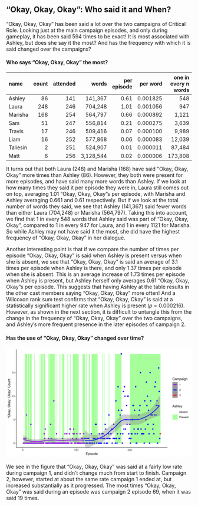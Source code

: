 
## “Okay, Okay, Okay”: Who said it and When?

“Okay, Okay, Okay” has been said a lot over the two campaigns of
Critical Role. Looking just at the main campaign episodes, and only
during gameplay, it has been said 594 times to be exact! It is most
associated with Ashley, but does she say it the most? And has the
frequency with which it is said changed over the campaigns?

#### Who says “Okay, Okay, Okay” the most?

| name     | count | attended |     words | per episode | per word | one in every n words |
|:---------|------:|---------:|----------:|------------:|---------:|---------------------:|
| Ashley   |    86 |      141 |   141,367 |        0.61 | 0.001825 |                  548 |
| Laura    |   248 |      246 |   704,248 |        1.01 | 0.001056 |                  947 |
| Marisha  |   168 |      254 |   564,797 |        0.66 | 0.000892 |                1,121 |
| Sam      |    51 |      247 |   556,814 |        0.21 | 0.000275 |                3,639 |
| Travis   |    17 |      246 |   509,416 |        0.07 | 0.000100 |                9,989 |
| Liam     |    16 |      252 |   577,868 |        0.06 | 0.000083 |               12,039 |
| Taliesin |     2 |      251 |   524,907 |        0.01 | 0.000011 |               87,484 |
| Matt     |     6 |      256 | 3,128,544 |        0.02 | 0.000006 |              173,808 |

It turns out that both Laura (248) and Marisha (168) have said “Okay,
Okay, Okay” more times than Ashley (86). However, they both were present
for more episodes, and have said many more words than Ashley. If we look
at how many times they said it per episode they were in, Laura still
comes out on top, averaging 1.01 “Okay, Okay, Okay”s per episode, with
Marisha and Ashley averaging 0.661 and 0.61 respectively. But if we look
at the total number of words they said, we see that Ashley (141,367)
said fewer words than either Laura (704,248) or Marisha (564,797).
Taking this into account, we find that 1 in every 548 words that Ashley
said was part of “Okay, Okay, Okay”, compared to 1 in every 947 for
Laura, and 1 in every 1121 for Marisha. So while Ashley may not have
said it the most, she did have the highest frequency of “Okay, Okay,
Okay” in her dialogue.

Another interesting point is that if we compare the number of times per
episode “Okay, Okay, Okay” is said when Ashley is present versus when
she is absent, we see that “Okay, Okay, Okay” is said an average of 3.1
times per episode when Ashley is there, and only 1.37 times per episode
when she is absent. This is an average increase of 1.73 times per
episode when Ashley is present, but Ashley herself only averages 0.61
“Okay, Okay, Okay”s per episode. This suggests that having Ashley at the
table results in the other cast members saying “Okay, Okay, Okay” more
often! And a Wilcoxon rank sum test confirms that “Okay, Okay, Okay” is
said at a statistically significant higher rate when Ashley is present
(*p* = 0.000216). However, as shown in the next section, it is difficult
to untangle this from the change in the frequency of “Okay, Okay, Okay”
over the two campaigns, and Ashley’s more frequent presence in the later
episodes of campaign 2.

#### Has the use of “Okay, Okay, Okay” changed over time?

![Okay](../plots/okay_okay_okay.png)

We see in the figure that “Okay, Okay, Okay” was said at a fairly low
rate during campaign 1, and didn’t change much from start to finish.
Campaign 2, however, started at about the same rate campaign 1 ended at,
but increased substantially as it progressed. The most times “Okay,
Okay, Okay” was said during an episode was campaign 2 episode 69, when
it was said 19 times.
